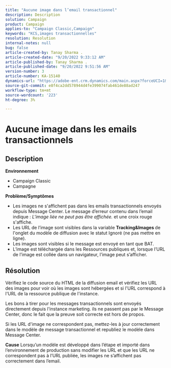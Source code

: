 ```yaml
---
title: "Aucune image dans l’email transactionnel"
description: Description
solution: Campaign
product: Campaign
applies-to: "Campaign Classic,Campaign"
keywords: "KCS,images transactionnelles"
resolution: Resolution
internal-notes: null
bug: false
article-created-by: Tanay Sharma .
article-created-date: "9/20/2022 9:33:12 AM"
article-published-by: Tanay Sharma .
article-published-date: "9/20/2022 9:51:56 AM"
version-number: 3
article-number: KA-15140
dynamics-url: "https://adobe-ent.crm.dynamics.com/main.aspx?forceUCI=1&pagetype=entityrecord&etn=knowledgearticle&id=961ae13a-c738-ed11-9db1-002248086735"
source-git-commit: e8f4ca2dd578944d4fe399074fab461de88ad247
workflow-type: tm+mt
source-wordcount: '223'
ht-degree: 3%

---
```


# Aucune image dans les emails transactionnels

## Description

<b>Environnement</b>
- Campaign Classic
- Campagne



<b>Problème/Symptômes</b>
- Les images ne s&#39;affichent pas dans les emails transactionnels envoyés depuis Message Center. Le message d’erreur contenu dans l’email indique : *L&#39;image liée ne peut pas être affichée.* et une croix rouge s&#39;affiche.
- Les URL de l’image sont visibles dans la variable <b>Tracking&amp;Images </b>de l&#39;onglet du modèle de diffusion avec le statut Ignoré (ne pas mettre en ligne).
- Les images sont visibles si le message est envoyé en tant que BAT.
- L’image est téléchargée dans les Ressources publiques et, lorsque l’URL de l’image est collée dans un navigateur, l’image peut s’afficher.



## Résolution






Vérifiez le code source du HTML de la diffusion email et vérifiez les URL des images pour voir où les images sont hébergées et si l&#39;URL correspond à l&#39;URL de la ressource publique de l&#39;instance.



Les bons à tirer pour les messages transactionnels sont envoyés directement depuis l&#39;instance marketing. ils ne passent pas par le Message Center, donc le fait que la preuve soit correcte est hors de propos.



Si les URL d&#39;image ne correspondent pas, mettez-les à jour correctement dans le modèle de message transactionnel et republiez le modèle dans Message Center.


<b>Cause</b>
Lorsqu’un modèle est développé dans l’étape et importé dans l’environnement de production sans modifier les URL et que les URL ne correspondent pas à l’URL publiée, les images ne s’affichent pas correctement dans l’email.




